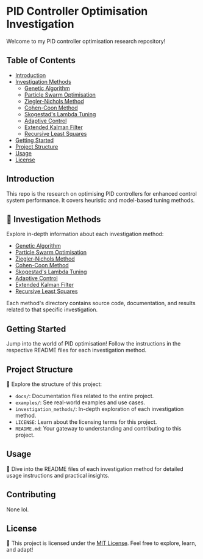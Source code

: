 # PID Controller Optimisation Investigation

Welcome to my PID controller optimisation research repository!

## Table of Contents
- [Introduction](#introduction)
- [Investigation Methods](#investigation-methods)
  - [Genetic Algorithm](./investigation_methods/genetic_algorithm/README.md)
  - [Particle Swarm Optimisation](./investigation_methods/particle_swarm_optimisation/README.md)
  - [Ziegler-Nichols Method](./investigation_methods/ziegler_nichols/README.md)
  - [Cohen-Coon Method](./investigation_methods/cohen_coon/README.md)
  - [Skogestad's Lambda Tuning](./investigation_methods/skogestads_lambda/README.md)
  - [Adaptive Control](./investigation_methods/adaptive_control/README.md)
  - [Extended Kalman Filter](./investigation_methods/extended_kalman_filter/README.md)
  - [Recursive Least Squares](./investigation_methods/recursive_least_squares/README.md)
- [Getting Started](#getting-started)
- [Project Structure](#project-structure)
- [Usage](#usage)
- [License](#license)

## Introduction

This repo is the research on optimising PID controllers for enhanced control system performance. It covers heuristic and model-based tuning methods. 

## 🔬 Investigation Methods

Explore in-depth information about each investigation method:

- [Genetic Algorithm](./investigation_methods/genetic_algorithm/README.md)
- [Particle Swarm Optimisation](./investigation_methods/particle_swarm_optimisation/README.md)
- [Ziegler-Nichols Method](./investigation_methods/ziegler_nichols/README.md)
- [Cohen-Coon Method](./investigation_methods/cohen_coon/README.md)
- [Skogestad's Lambda Tuning](./investigation_methods/skogestads_lambda/README.md)
- [Adaptive Control](./investigation_methods/adaptive_control/README.md)
- [Extended Kalman Filter](./investigation_methods/extended_kalman_filter/README.md)
- [Recursive Least Squares](./investigation_methods/recursive_least_squares/README.md)

Each method's directory contains source code, documentation, and results related to that specific investigation.

## Getting Started

Jump into the world of PID optimisation! 
Follow the instructions in the respective README files for each investigation method.

## Project Structure

📁 Explore the structure of this project:

- `docs/`: Documentation files related to the entire project.
- `examples/`: See real-world examples and use cases.
- `investigation_methods/`: In-depth exploration of each investigation method.
- `LICENSE`: Learn about the licensing terms for this project.
- `README.md`: Your gateway to understanding and contributing to this project.

## Usage

🚀 Dive into the README files of each investigation method for detailed usage instructions and practical insights.

## Contributing

None lol.

## License

📜 This project is licensed under the [MIT License](LICENSE). Feel free to explore, learn, and adapt!
